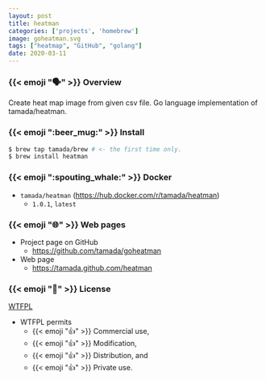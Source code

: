 ```yaml
---
layout: post
title: heatman
categories: ['projects', 'homebrew']
image: goheatman.svg
tags: ["heatmap", "GitHub", "golang"]
date: 2020-03-11
---
```


### {{< emoji ":speaking_head:" >}} Overview

Create heat map image from given csv file. Go language implementation of tamada/heatman.

### {{< emoji ":beer_mug:" >}} Install

```sh
$ brew tap tamada/brew # <- the first time only.
$ brew install heatman
```

### {{< emoji ":spouting_whale:" >}} Docker

* `tamada/heatman` (https://hub.docker.com/r/tamada/heatman)
    * `1.0.1`, `latest`

### {{< emoji ":globe_with_meridians:" >}} Web pages

* Project page on GitHub
    * https://github.com/tamada/goheatman
* Web page
    * https://tamada.github.com/heatman

### {{< emoji ":scroll:" >}} License

[WTFPL](https://github.com/tamada/goheatman/blob/master/LICENSE)

* WTFPL permits
    * {{< emoji ":thumbsup:" >}} Commercial use,
    * {{< emoji ":thumbsup:" >}} Modification,
    * {{< emoji ":thumbsup:" >}} Distribution, and
    * {{< emoji ":thumbsup:" >}} Private use.
